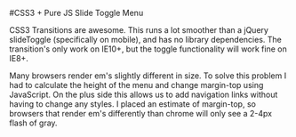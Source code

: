 #CSS3 + Pure JS Slide Toggle Menu

CSS3 Transitions are awesome. This runs a lot smoother than a jQuery slideToggle (specifically on mobile), and has no library dependencies. The transition's only work on IE10+, but the toggle functionality will work fine on IE8+.

Many browsers render em's slightly different in size. To solve this problem I had to calculate the height of the menu and change margin-top using JavaScript. On the plus side this allows us to add navigation links without having to change any styles. I placed an estimate of margin-top, so browsers that render em's differently than chrome will only see a 2-4px flash of gray.